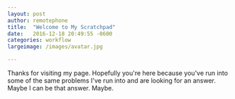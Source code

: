 ```yaml
---
layout: post
author: remotephone
title:  "Welcome to My Scratchpad"
date:   2016-12-18 20:49:55 -0600
categories: workflow 
largeimage: /images/avatar.jpg

---
```


Thanks for visiting my page. Hopefully you're here because you've run into some of the same problems I've run into and are looking for an answer. Maybe I can be that answer. Maybe. 
 

[jekyll-docs]: http://jekyllrb.com/docs/home
[jekyll-gh]:   https://github.com/jekyll/jekyll
[jekyll-talk]: https://talk.jekyllrb.com/
